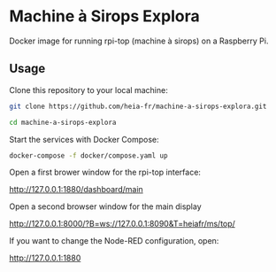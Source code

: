 # Machine à Sirops Explora

Docker image for running rpi-top (machine à sirops) on a Raspberry Pi.

## Usage

Clone this repository to your local machine:



```bash
git clone https://github.com/heia-fr/machine-a-sirops-explora.git

cd machine-a-sirops-explora
```

Start the services with Docker Compose:

```bash
docker-compose -f docker/compose.yaml up
```

Open a first brower window for the rpi-top interface:

http://127.0.0.1:1880/dashboard/main

Open a second browser window for the main display

http://127.0.0.1:8000/?B=ws://127.0.0.1:8090&T=heiafr/ms/top/

If you want to change the Node-RED configuration, open:

http://127.0.0.1:1880
